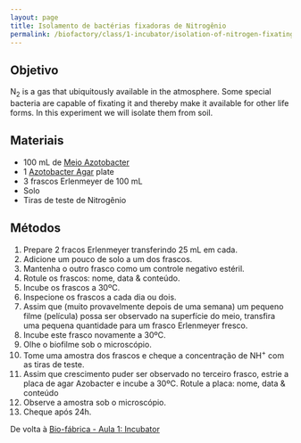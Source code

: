 ```yaml
---
layout: page
title: Isolamento de bactérias fixadoras de Nitrogênio
permalink: /biofactory/class/1-incubator/isolation-of-nitrogen-fixating-bacteria/
---
```


## Objetivo

N<sub>2</sub> is a gas that ubiquitously available in the atmosphere. Some special bacteria are capable of fixating it and thereby make it available for other life forms. In this experiment we will isolate them from soil.

## Materiais

* 100 mL de [Meio Azotobacter](http://127.0.0.1:4000/biofactory/annex/cultivation-media/azotobacter-medium/)
* 1 [Azotobacter Agar](http://127.0.0.1:4000/biofactory/annex/cultivation-media/azotobacter-agar/) plate
* 3 frascos Erlenmeyer de 100 mL
* Solo
* Tiras de teste de Nitrogênio

## Métodos

1. Prepare 2 fracos Erlenmeyer transferindo 25 mL em cada.
2. Adicione um pouco de solo a um dos frascos.
3. Mantenha o outro frasco como um controle negativo estéril.
4. Rotule os frascos: nome, data & conteúdo.
5. Incube os frascos a 30ºC.
6. Inspecione os frascos a cada dia ou dois.
7. Assim que (muito provavelmente depois de uma semana) um pequeno filme (película) possa ser observado na superfície do meio, transfira uma pequena quantidade para um frasco Erlenmeyer fresco.
8. Incube este frasco novamente a 30ºC.
9. Olhe o biofilme sob o microscópio.
10. Tome uma amostra dos frascos e cheque a concentração de NH<sup>+</sup> com as tiras de teste.
11. Assim que crescimento puder ser observado no terceiro frasco, estrie a placa de agar Azobacter e incube a 30ºC. Rotule a placa: nome, data & conteúdo
12. Observe a amostra sob o microscópio.
13. Cheque após 24h.


De volta à [Bio-fábrica - Aula 1: Incubator](/biofactory/class/1-incubator/)
